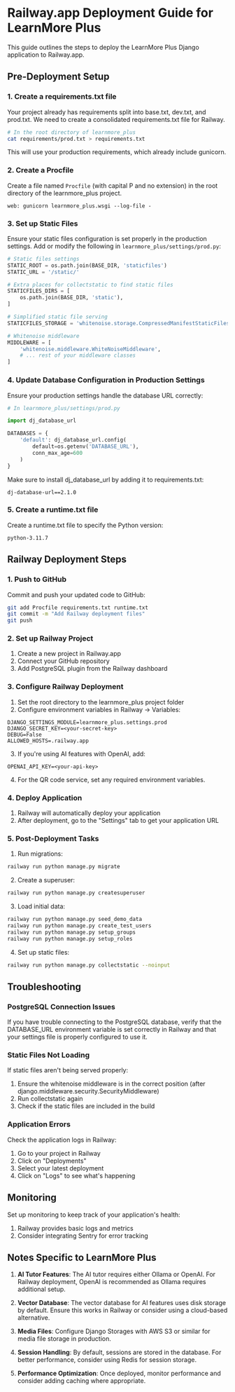 # Railway.app Deployment Guide for LearnMore Plus

This guide outlines the steps to deploy the LearnMore Plus Django application to Railway.app.

## Pre-Deployment Setup

### 1. Create a requirements.txt file

Your project already has requirements split into base.txt, dev.txt, and prod.txt. We need to create a consolidated requirements.txt file for Railway.

```bash
# In the root directory of learnmore_plus
cat requirements/prod.txt > requirements.txt
```

This will use your production requirements, which already include gunicorn.

### 2. Create a Procfile

Create a file named `Procfile` (with capital P and no extension) in the root directory of the learnmore_plus project.

```
web: gunicorn learnmore_plus.wsgi --log-file -
```

### 3. Set up Static Files

Ensure your static files configuration is set properly in the production settings. Add or modify the following in `learnmore_plus/settings/prod.py`:

```python
# Static files settings
STATIC_ROOT = os.path.join(BASE_DIR, 'staticfiles')
STATIC_URL = '/static/'

# Extra places for collectstatic to find static files
STATICFILES_DIRS = [
    os.path.join(BASE_DIR, 'static'),
]

# Simplified static file serving
STATICFILES_STORAGE = 'whitenoise.storage.CompressedManifestStaticFilesStorage'

# Whitenoise middleware
MIDDLEWARE = [
    'whitenoise.middleware.WhiteNoiseMiddleware',
    # ... rest of your middleware classes
]
```

### 4. Update Database Configuration in Production Settings

Ensure your production settings handle the database URL correctly:

```python
# In learnmore_plus/settings/prod.py

import dj_database_url

DATABASES = {
    'default': dj_database_url.config(
        default=os.getenv('DATABASE_URL'),
        conn_max_age=600
    )
}
```

Make sure to install dj_database_url by adding it to requirements.txt:

```
dj-database-url==2.1.0
```

### 5. Create a runtime.txt file

Create a runtime.txt file to specify the Python version:

```
python-3.11.7
```

## Railway Deployment Steps

### 1. Push to GitHub

Commit and push your updated code to GitHub:

```bash
git add Procfile requirements.txt runtime.txt
git commit -m "Add Railway deployment files"
git push
```

### 2. Set up Railway Project

1. Create a new project in Railway.app
2. Connect your GitHub repository
3. Add PostgreSQL plugin from the Railway dashboard

### 3. Configure Railway Deployment

1. Set the root directory to the learnmore_plus project folder
2. Configure environment variables in Railway → Variables:

```
DJANGO_SETTINGS_MODULE=learnmore_plus.settings.prod
DJANGO_SECRET_KEY=<your-secret-key>
DEBUG=False
ALLOWED_HOSTS=.railway.app
```

3. If you're using AI features with OpenAI, add:

```
OPENAI_API_KEY=<your-api-key>
```

4. For the QR code service, set any required environment variables.

### 4. Deploy Application

1. Railway will automatically deploy your application
2. After deployment, go to the "Settings" tab to get your application URL

### 5. Post-Deployment Tasks

1. Run migrations:

```bash
railway run python manage.py migrate
```

2. Create a superuser:

```bash
railway run python manage.py createsuperuser
```

3. Load initial data:

```bash
railway run python manage.py seed_demo_data
railway run python manage.py create_test_users
railway run python manage.py setup_groups
railway run python manage.py setup_roles
```

4. Set up static files:

```bash
railway run python manage.py collectstatic --noinput
```

## Troubleshooting

### PostgreSQL Connection Issues

If you have trouble connecting to the PostgreSQL database, verify that the DATABASE_URL environment variable is set correctly in Railway and that your settings file is properly configured to use it.

### Static Files Not Loading

If static files aren't being served properly:

1. Ensure the whitenoise middleware is in the correct position (after django.middleware.security.SecurityMiddleware)
2. Run collectstatic again
3. Check if the static files are included in the build

### Application Errors

Check the application logs in Railway:

1. Go to your project in Railway
2. Click on "Deployments"
3. Select your latest deployment
4. Click on "Logs" to see what's happening

## Monitoring

Set up monitoring to keep track of your application's health:

1. Railway provides basic logs and metrics
2. Consider integrating Sentry for error tracking

## Notes Specific to LearnMore Plus

1. **AI Tutor Features**: The AI tutor requires either Ollama or OpenAI. For Railway deployment, OpenAI is recommended as Ollama requires additional setup.

2. **Vector Database**: The vector database for AI features uses disk storage by default. Ensure this works in Railway or consider using a cloud-based alternative.

3. **Media Files**: Configure Django Storages with AWS S3 or similar for media file storage in production.

4. **Session Handling**: By default, sessions are stored in the database. For better performance, consider using Redis for session storage.

5. **Performance Optimization**: Once deployed, monitor performance and consider adding caching where appropriate.